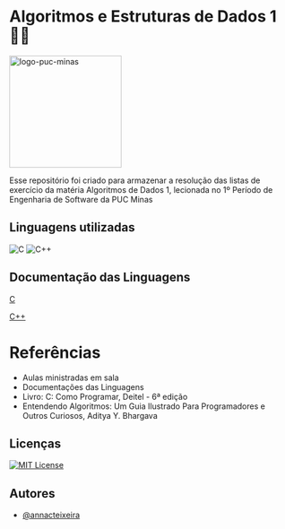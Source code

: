 
# Algoritmos e Estruturas de Dados 1 👩‍💻

<img alt="logo-puc-minas" src="https://www.pucminas.br/pos/letras/noticias/PublishingImages/Paginas/COMUNICADO/Brasao%20PUC%20Minas%20aplicacao_cinza.png" width=200/>


Esse repositório foi criado para armazenar a resolução das listas de exercício da matéria Algoritmos de Dados 1, lecionada no 1º Período de Engenharia de Software da PUC Minas


## Linguagens utilizadas

![C](https://img.shields.io/badge/c-%2300599C.svg?style=for-the-badge&logo=c&logoColor=white) ![C++](https://img.shields.io/badge/c++-%2300599C.svg?style=for-the-badge&logo=c%2B%2B&logoColor=white)


## Documentação das Linguagens

[C]([https://linktodocumentation](https://learn.microsoft.com/pt-br/cpp/c-language/?view=msvc-170)) 

[C++]([https://linktodocumentation](https://learn.microsoft.com/pt-br/cpp/cpp/?view=msvc-170))

# Referências

 <ul>
   <li>Aulas ministradas em sala</li>
   <li>Documentações das Linguagens</li>
   <li>Livro: C: Como Programar, Deitel - 6ª edição</li>
   <li>Entendendo Algoritmos: Um Guia Ilustrado Para Programadores e Outros Curiosos,  Aditya Y. Bhargava </li>
 </ul>

## Licenças

[![MIT License](https://img.shields.io/badge/License-MIT-green.svg)](https://choosealicense.com/licenses/mit/)


## Autores

- [@annacteixeira](https://www.github.com/annacteixeira)

